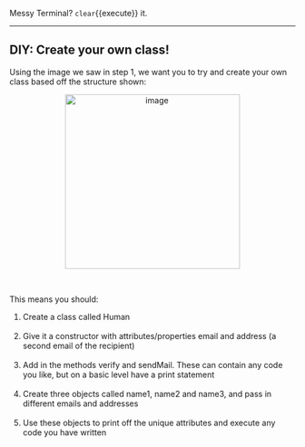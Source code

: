 Messy Terminal? `clear`{{execute}} it.
<hr>

## DIY: Create your own class!

Using the image we saw in step 1, we want you to try and create your own class based off the structure shown:
<br>
<p align="center">
  <img width="308"  alt="image" src="https://cdn.ttgtmedia.com/rms/onlineimages/whatis-object_oriented_programming.png">
</p>
<br>

This means you should:
<ol>
  <li>Create a class called Human</li><br>
  
  <li>Give it a constructor with attributes/properties email and address (a second email of the recipient)</li><br>
  
  <li>Add in the methods verify and sendMail. These can contain any code you like, but on a basic level have a print statement</li><br>
  
  <li>Create three objects called name1, name2 and name3, and pass in different emails and addresses</li><br>
  
  <li>Use these objects to print off the unique attributes and execute any code you have written</li><br>
  
</ol>



